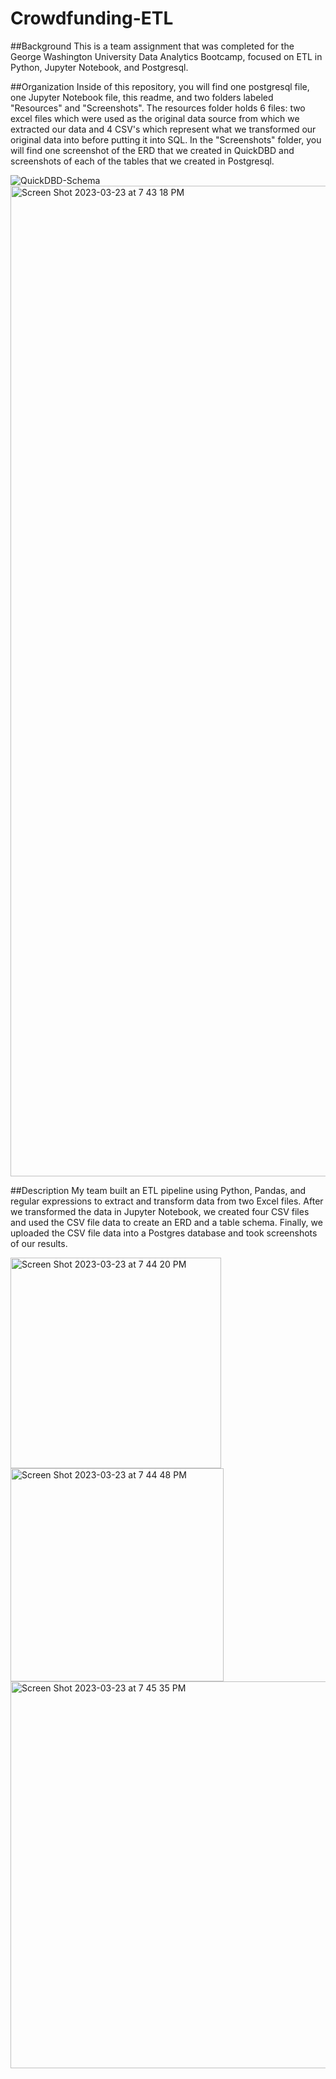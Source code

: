 # Crowdfunding-ETL

##Background
This is a team assignment that was completed for the George Washington University Data Analytics Bootcamp, focused on ETL in Python, Jupyter Notebook, and Postgresql.

##Organization
Inside of this repository, you will find one postgresql file, one Jupyter Notebook file, this readme, and two folders labeled "Resources" and "Screenshots". The resources folder holds 6 files: two excel files which were used as the original data source from which we extracted our data and 4 CSV's which represent what we transformed our original data into before putting it into SQL. In the "Screenshots" folder, you will find one screenshot of the ERD that we created in QuickDBD and screenshots of each of the tables that we created in Postgresql.

![QuickDBD-Schema](https://user-images.githubusercontent.com/119632669/227391855-bc9a3eb6-4e36-4783-bc2a-fbee9131bcb0.png)
<img width="1585" alt="Screen Shot 2023-03-23 at 7 43 18 PM" src="https://user-images.githubusercontent.com/119632669/227391856-df6553c1-5da2-413f-a9d1-8ef2d59097d0.png">

##Description
My team built an ETL pipeline using Python, Pandas, and regular expressions to extract and transform data from two Excel files. After we transformed the data in Jupyter Notebook, we created four CSV files and used the CSV file data to create an ERD and a table schema. Finally, we uploaded the CSV file data into a Postgres database and took screenshots of our results.


<img width="337" alt="Screen Shot 2023-03-23 at 7 44 20 PM" src="https://user-images.githubusercontent.com/119632669/227391859-1cf19ed0-ddfd-430d-b964-09fe8f0c4e19.png">
<img width="341" alt="Screen Shot 2023-03-23 at 7 44 48 PM" src="https://user-images.githubusercontent.com/119632669/227391860-77d5d9aa-2d75-40f3-af9f-df9d6a101b28.png">
<img width="619" alt="Screen Shot 2023-03-23 at 7 45 35 PM" src="https://user-images.githubusercontent.com/119632669/227391863-a2824567-5e70-4d19-b2f6-9dffc29fe4af.png">
